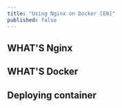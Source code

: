 ```yaml
---
title: "Using Nginx on Docker [EN]"
published: false
---
```


## WHAT'S Nginx

## WHAT'S Docker

## Deploying container
